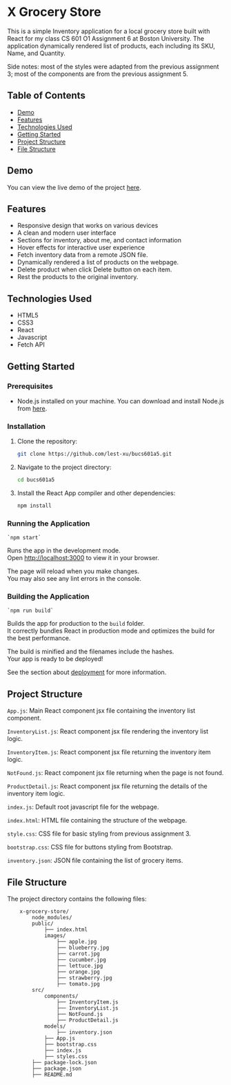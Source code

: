 # X Grocery Store

This is a simple Inventory application for a local grocery store built with React for my class CS 601 O1 Assignment 6 at Boston University. The application dynamically rendered list of products, each including its SKU, Name, and Quantity.

Side notes: most of the styles were adapted from the previous assignment 3; most of the components are from the previous assignment 5.

## Table of Contents

- [Demo](#demo)
- [Features](#features)
- [Technologies Used](#technologies-used)
- [Getting Started](#getting-started)
- [Project Structure](#project-structure)
- [File Structure](#file-structure)

## Demo

You can view the live demo of the project [here](https://codepen.io/lest-xu/pen/wvbqyyj).

## Features

- Responsive design that works on various devices
- A clean and modern user interface
- Sections for inventory, about me, and contact information
- Hover effects for interactive user experience
- Fetch inventory data from a remote JSON file.
- Dynamically rendered a list of products on the webpage.
- Delete product when click Delete button on each item.
- Rest the products to the original inventory.

## Technologies Used

- HTML5
- CSS3
- React
- Javascript
- Fetch API

## Getting Started

### Prerequisites

- Node.js installed on your machine. You can download and install Node.js from [here](https://nodejs.org/en/download).

### Installation

1. Clone the repository:

   ```sh
   git clone https://github.com/lest-xu/bucs601a5.git

2. Navigate to the project directory:

   ```sh
   cd bucs601a5

3. Install the React App compiler and other dependencies:

   ```sh
   npm install

### Running the Application

    `npm start`

Runs the app in the development mode.\
Open [http://localhost:3000](http://localhost:3000) to view it in your browser.

The page will reload when you make changes.\
You may also see any lint errors in the console.

### Building the Application

    `npm run build`

Builds the app for production to the `build` folder.\
It correctly bundles React in production mode and optimizes the build for the best performance.

The build is minified and the filenames include the hashes.\
Your app is ready to be deployed!

See the section about [deployment](https://facebook.github.io/create-react-app/docs/deployment) for more information.

## Project Structure

`App.js`: Main React component jsx file containing the inventory list component.

`InventoryList.js`: React component jsx file rendering the inventory list logic.

`InventoryItem.js`: React component jsx file returning the inventory item logic.

`NotFound.js`: React component jsx file returning when the page is not found.

`ProductDetail.js`: React component jsx file returning the details of the inventory item logic.

`index.js`: Default root javascript file for the webpage.

`index.html`: HTML file containing the structure of the webpage.

`style.css`: CSS file for basic styling from previous assignment 3.

`bootstrap.css`: CSS file for buttons styling from Bootstrap.

`inventory.json`: JSON file containing the list of grocery items.

## File Structure

The project directory contains the following files:

```
    x-grocery-store/
        node_modules/
        public/
            ├── index.html
            images/
                ├── apple.jpg
                ├── blueberry.jpg
                ├── carrot.jpg
                ├── cucumber.jpg
                ├── lettuce.jpg
                ├── orange.jpg
                ├── strawberry.jpg
                ├── tomato.jpg
        src/
            components/
                ├── InventoryItem.js
                ├── InventoryList.js
                ├── NotFound.js
                ├── ProductDetail.js
            models/
                ├── inventory.json
            ├── App.js
            ├── bootstrap.css
            ├── index.js
            ├── styles.css
        ├── package-lock.json
        ├── package.json
        ├── README.md
